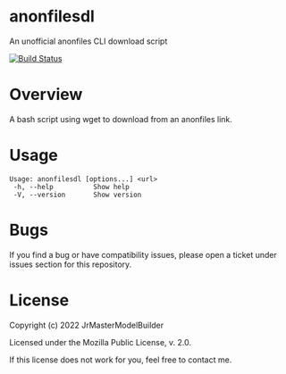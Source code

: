 # anonfilesdl

An unofficial anonfiles CLI download script

[![Build Status](https://github.com/JrMasterModelBuilder/anonfilesdl/workflows/main/badge.svg?branch=main)](https://github.com/JrMasterModelBuilder/anonfilesdl/actions?query=workflow%3Amain+branch%3Amain)

# Overview

A bash script using wget to download from an anonfiles link.

# Usage

```
Usage: anonfilesdl [options...] <url>
 -h, --help          Show help
 -V, --version       Show version
```

# Bugs

If you find a bug or have compatibility issues, please open a ticket under issues section for this repository.

# License

Copyright (c) 2022 JrMasterModelBuilder

Licensed under the Mozilla Public License, v. 2.0.

If this license does not work for you, feel free to contact me.
